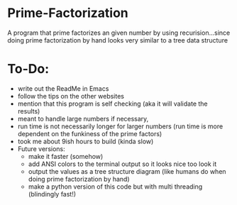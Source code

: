 # Prime-Factorization
A program that prime factorizes an given number by using recurision...since doing prime factorization by hand looks very similar to a tree data structure

# To-Do:
- write out the ReadMe in Emacs
- follow the tips on the other websites 
- mention that this program is self checking (aka it will validate the results)
- meant to handle large numbers if necessary, 
- run time is not necessarily longer for larger numbers (run time is more dependent on the funkiness of the prime factors)
- took me about 9ish hours to build (kinda slow)
- Future versions:
    - make it faster (somehow)
    - add ANSI colors to the terminal output so it looks nice too look it
    - output the values as a tree structure diagram (like humans do when doing prime factorization by hand)
    - make a python version of this code but with multi threading (blindingly fast!)
    

